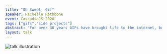 ```yaml
---
title: "Oh Sweet, Gif"
speaker: Rachelle Rathbone
event: CascadiaJS 2020
tags: ["gifs","side projects"]
abstract: "For over 30 years GIFs have brought life to the internet, but some are unable to enjoy their magic, irony and humor. Others simply despise them. Hear how I built a GIF sharing site that attacks that problem head on by building an app that will make GIFs accessible for all, while getting a free SEO boost from Google."
layout: talk
---
```

![talk illustration](https://2020.cascadiajs.com/images/speakers/rachelle-rathbone-illustration.png)
